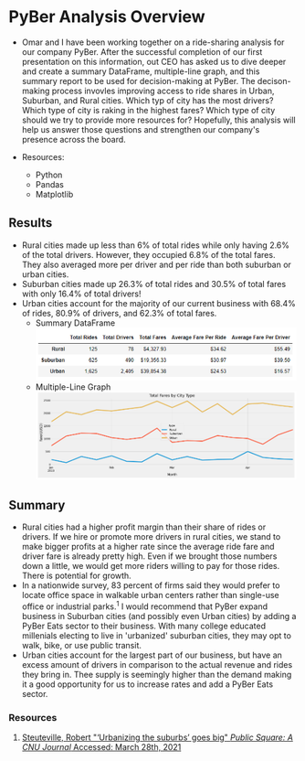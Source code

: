 # PyBer Analysis Overview
- Omar and I have been working together on a ride-sharing analysis for our company PyBer. After the successful completion of our first presentation on this information, out CEO has asked us to dive deeper and create a summary DataFrame, multiple-line graph, and this summary report to be used for decision-making at PyBer. The decison-making process invovles improving access to ride shares in Urban, Suburban, and Rural cities. Which typ of city has the most drivers? Which type of city is raking in the highest fares? Which type of city should we try to provide more resources for? Hopefully, this analysis will help us answer those questions and strengthen our company's presence across the board. 

- Resources: 
    - Python
    - Pandas
    - Matplotlib

## Results
- Rural cities made up less than 6% of total rides while only having 2.6% of the total drivers. However, they occupied 6.8% of the total fares. They also averaged more per driver and per ride than both suburban or urban cities.  
- Suburban cities made up 26.3% of total rides and 30.5% of total fares with only 16.4% of total drivers!
- Urban cities account for the majority of our current business with 68.4% of rides, 80.9% of drivers, and 62.3% of total fares. 
    - Summary DataFrame
![](Resources/PyBer_Summary_DataFrame.PNG)
    - Multiple-Line Graph
![](Resources/Total_Fares_City_Type.PNG)

## Summary
- Rural cities had a higher profit margin than their share of rides or drivers. If we hire or promote more drivers in rural cities, we stand to make bigger profits at a higher rate since the average ride fare and driver fare is already pretty high. Even if we brought those numbers down a little, we would get more riders willing to pay for those rides. There is potential for growth.
- In a nationwide survey, 83 percent of firms said they would prefer to locate office space in walkable urban centers rather than single-use office or industrial parks.<sup>1</sup> I would recommend that PyBer expand business in Suburban cities (and possibly even Urban cities) by adding a PyBer Eats sector to their business. With many college educated millenials electing to live in 'urbanized' suburban cities, they may opt to walk, bike, or use public transit.
- Urban cities account for the largest part of our business, but have an excess amount of drivers in comparison to the actual revenue and rides they bring in. Thee supply is seemingly higher than the demand making it a good opportunity for us to increase rates and add a PyBer Eats sector.

### Resources
1. [Steuteville, Robert "‘Urbanizing the suburbs’ goes big" *Public Square: A CNU Journal* Accessed: March 28th, 2021](https://www.cnu.org/publicsquare/2018/03/20/%E2%80%98urbanizing-suburbs%E2%80%99-goes-big)
